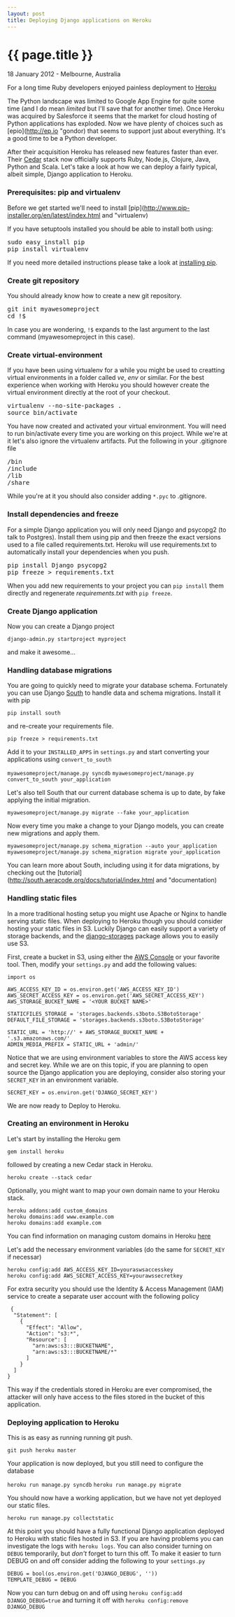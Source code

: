 ```yaml
---
layout: post
title: Deploying Django applications on Heroku
---
```


# {{ page.title }}

<p class="meta">18 January 2012 - Melbourne, Australia</p>

For a long time Ruby developers enjoyed painless deployment to [Heroku](http://www.heroku.com/)

The Python landscape was limited to Google App Engine for quite some time (and I do mean *limited* but I'll save that for another time). Once Heroku was acquired by Salesforce it seems that the market for cloud hosting of Python applications has exploded. Now we have plenty of choices such as [epio](http://ep.io "gondor) that seems to support just about everything. It's a good time to be a Python developer.

After their acquisition Heroku has released new features faster than ever. Their [Cedar](http://devcenter.heroku.com/articles/cedar) stack now officially supports Ruby, Node.js, Clojure, Java, Python and Scala. Let's take a look at how we can deploy a fairly typical, albeit simple, Django application to Heroku.

### Prerequisites: pip and virtualenv

Before we get started we'll need to install [pip](http://www.pip-installer.org/en/latest/index.html and "virtualenv)

If you have setuptools installed you should be able to install both using:

<pre>sudo easy_install pip
pip install virtualenv
</pre>

If you need more detailed instructions please take a look at [installing pip](http://www.pip-installer.org/en/latest/installing.html).

### Create git repository

You should already know how to create a new git repository.

<pre>git init myawesomeproject
cd !$
</pre>

In case you are wondering, `!$` expands to the last argument to the last command (myawesomeproject in this case).

### Create virtual-environment

If you have been using virtualenv for a while you might be used to creatting virtual environments in a folder called _ve_, _env_ or similar. For the best experience when working
 with Heroku you should however create the virtual environment directly at the root of your checkout.

<pre>virtualenv --no-site-packages .
source bin/activate
</pre>

You have now created and activated your virtual environment. You will need to run bin/activate every time you are working on this project. While we're at it let's also ignore the virtualenv artifacts. Put the following in your .gitignore file

<pre>
/bin
/include
/lib
/share
</pre>

While you're at it you should also consider adding `*.pyc` to .gitignore.

### Install dependencies and freeze

For a simple Django application you will only need Django and psycopg2 (to talk to Postgres). Install them using pip and then freeze the exact versions used to a file called requirements.txt. Heroku will use requirements.txt to automatically install your dependencies when you push.

<pre>pip install Django psycopg2
pip freeze > requirements.txt
</pre>

When you add new requirements to your project you can `pip install` them directly and regenerate _requirements.txt_ with `pip freeze`.

### Create Django application

Now you can create a Django project

`django-admin.py startproject myproject`

and make it awesome...

### Handling database migrations

You are going to quickly need to migrate your database schema. Fortunately you can use Django [South](http://south.aeracode.org/) to handle data and schema migrations. Install it with pip

`pip install south`

and re-create your requirements file.

`pip freeze > requirements.txt`

Add it to your `INSTALLED_APPS` in `settings.py` and start converting your applications using `convert_to_south`

`myawesomeproject/manage.py syncdb`
`myawesomeproject/manage.py convert_to_south your_application`

Let's also tell South that our current database schema is up to date, by fake applying the initial migration.

`myawesomeproject/manage.py migrate --fake your_application`

Now every time you make a change to your Django models, you can create new migrations and apply them.

<pre><code>myawesomeproject/manage.py schema_migration --auto your_application
myawesomeproject/manage.py schema_migration migrate your_application
</code></pre>

You can learn more about South, including using it for data migrations, by checking out the [tutorial](http://south.aeracode.org/docs/tutorial/index.html and "documentation)

### Handling static files

In a more traditional hosting setup you might use Apache or Nginx to handle serving static files. When deploying to Heroku though you should consider hosting your static files in S3. Luckily Django can easily support a variety of storage backends, and the [django-storages](http://django-storages.readthedocs.org/en/latest/index.html) package allows you to easily use S3.

First, create a bucket in S3, using either the [AWS Console](http://aws.amazon.com/console/) or your favorite tool. Then, modify your `settings.py` and add the following values:

```
import os

AWS_ACCESS_KEY_ID = os.environ.get('AWS_ACCESS_KEY_ID')
AWS_SECRET_ACCESS_KEY = os.environ.get('AWS_SECRET_ACCESS_KEY')
AWS_STORAGE_BUCKET_NAME = '<YOUR BUCKET NAME>'

STATICFILES_STORAGE = 'storages.backends.s3boto.S3BotoStorage'
DEFAULT_FILE_STORAGE = 'storages.backends.s3boto.S3BotoStorage'

STATIC_URL = 'http://' + AWS_STORAGE_BUCKET_NAME + '.s3.amazonaws.com/'
ADMIN_MEDIA_PREFIX = STATIC_URL + 'admin/'
```


Notice that we are using environment variables to store the AWS access key and secret key. While we are on this topic, if you are planning to open source the Django application you are deploying, consider also storing your `SECRET_KEY` in an environment variable.

`SECRET_KEY = os.environ.get('DJANGO_SECRET_KEY')`

We are now ready to Deploy to Heroku.

### Creating an environment in Heroku

Let's start by installing the Heroku gem

`gem install heroku`

followed by creating a new Cedar stack in Heroku.

`heroku create --stack cedar`

Optionally, you might want to map your own domain name to your Heroku stack.

<pre><code>heroku addons:add custom_domains
heroku domains:add www.example.com
heroku domains:add example.com
</code></pre>

You can find information on managing custom domains in Heroku [here](http://devcenter.heroku.com/articles/custom-domains)

Let's add the necessary environment variables (do the same for `SECRET_KEY` if necessar)

<pre><code>heroku config:add AWS_ACCESS_KEY_ID=youraswsaccesskey
heroku config:add AWS_SECRET_ACCESS_KEY=yourawssecretkey
</code></pre>

For extra security you should use the Identity & Access Management (IAM) service to create a separate user account with the following policy

<pre><code> {
  "Statement": [
    {
      "Effect": "Allow",
      "Action": "s3:*",
      "Resource": [
        "arn:aws:s3:::BUCKETNAME",
        "arn:aws:s3:::BUCKETNAME/*"
      ]
    }
  ]
}</code></pre>

This way if the credentials stored in Heroku are ever compromised, the attacker will only have access to the files stored in the bucket of this application.

### Deploying application to Heroku

This is as easy as running running git push.

`git push heroku master`

Your application is now deployed, but you still need to configure the database

`heroku run manage.py syncdb`
`heroku run manage.py migrate`

You should now have a working application, but we have not yet deployed our static files.

`heroku run manage.py collectstatic`

At this point you should have a fully functional Django application deployed to Heroku with static files hosted in S3. If you are having problems you can investigate the logs with `heroku logs`. You can also consider turning on `DEBUG` temporarily, but *don't* forget to turn this off. To make it easier to turn DEBUG on and off consider adding the following to your `settings.py`

<pre><code>DEBUG = bool(os.environ.get('DJANGO_DEBUG', ''))
TEMPLATE_DEBUG = DEBUG
</code></pre>

Now you can turn debug on and off using `heroku config:add DJANGO_DEBUG=true` and turning it off with `heroku config:remove DJANGO_DEBUG`
